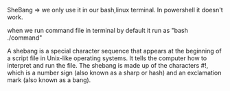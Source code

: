 SheBang => we only use it in our bash,linux terminal. In powershell it doesn't work.

when we run command file in terminal by default it run as "bash ./command" 


A shebang is a special character sequence that appears at the beginning of a script file in Unix-like operating systems. It tells the computer how to interpret and run the file. The shebang is made up of the characters #!, which is a number sign (also known as a sharp or hash) and an exclamation mark (also known as a bang).